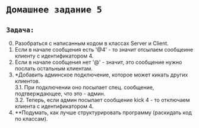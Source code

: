 # `Домашнее задание 5`

## `Задача:`
0. Разобраться с написанным кодом в классах Server и Client.  
1. Если в начале сообщения есть '@4' - то значит отсылаем сообщеине клиенту с идентификатором 4.  
2. Если в начале сообщения нет '@' - значит, это сообщение нужно послать остальным клиентам.  
3. *Добавить админское подключение, которое может кикать других клиентов.  
3.1. При подключении оно посылает спец. сообщение, подтверждающее, что это - админ.  
3.2. Теперь, если админ посылает сообщение kick 4 - то отключаем клиента с идентификатором 4.  
4. **Подумать, как лучше структурировать программу (раскидать код по классам).